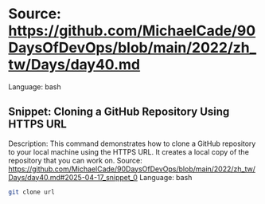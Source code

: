 # Source: https://github.com/MichaelCade/90DaysOfDevOps/blob/main/2022/zh_tw/Days/day40.md
Language: bash

## Snippet: Cloning a GitHub Repository Using HTTPS URL
Description: This command demonstrates how to clone a GitHub repository to your local machine using the HTTPS URL. It creates a local copy of the repository that you can work on.
Source: https://github.com/MichaelCade/90DaysOfDevOps/blob/main/2022/zh_tw/Days/day40.md#2025-04-17_snippet_0
Language: bash

```bash
git clone url
```